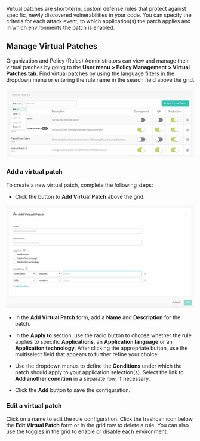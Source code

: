 <!--
title: "Virtual Patches"
description: "Overview of virtual patches"
tags: "Admin virtual patches policy management protect"
-->

Virtual patches are short-term, custom defense rules that protect against specific, newly discovered vulnerabilities in your code. You can specify the criteria for each attack event, to which application(s) the patch applies and in which environments the patch is enabled. 

## Manage Virtual Patches 

Organization and Policy (Rules) Administrators can view and manage their virtual patches by going to the **User menu > Policy Management > Virtual Patches tab**. Find virtual patches by using the language filters in the dropdown menu or entering the rule name in the search field above the grid. 

<a href="assets/images/Virtual-patches-grid.png" rel="lightbox" title="Virtual patches grid"><img class="thumbnail" src="assets/images/Virtual-patches-grid.png"/></a>

### Add a virtual patch

To create a new virtual patch, complete the following steps:

* Click the button to **Add Virtual Patch** above the grid. 

<a href="assets/images/Add-virtual-patch.png" rel="lightbox" title="Add virtual patch"><img class="thumbnail" src="assets/images/Add-virtual-patch.png"/></a>

* In the **Add Virtual Patch** form, add a **Name** and **Description** for the patch. 

* In the **Apply to** section, use the radio button to choose whether the rule applies to specific **Applications**, an **Application language** or an **Application technology**. After clicking the appropriate button, use the multiselect field that appears to further refine your choice. 

* Use the dropdown menus to define the **Conditions** under which the patch should apply to your application selection(s). Select the link to **Add another condition** in a separate row, if necessary. 

* Click the **Add** button to save the configuration. 

### Edit a virtual patch 

Click on a name to edit the rule configuration. Click the trashcan icon below the **Edit Virtual Patch** form or in the grid row to delete a rule. You can also use the toggles in the grid to enable or disable each environment. 
